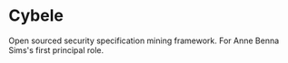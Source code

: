 # Cybele
Open sourced security specification mining framework. For Anne Benna Sims's first principal role.
